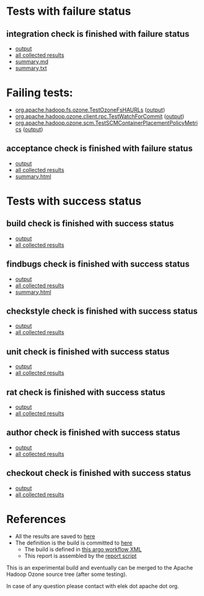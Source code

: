 # Tests with failure status

## integration check is finished with failure status

   * [output](https://raw.githubusercontent.com/elek/ozone-ci-q4/master/pr/pr-hdds-2238-2sxp6/integration/output.log)
   * [all collected results](https://github.com/elek/ozone-ci-q4/tree/master/pr/pr-hdds-2238-2sxp6/integration)
   * [summary.md](https://github.com/elek/ozone-ci-q4/tree/master/pr/pr-hdds-2238-2sxp6/integration/summary.md)
   * [summary.txt](https://github.com/elek/ozone-ci-q4/tree/master/pr/pr-hdds-2238-2sxp6/integration/summary.txt)

# Failing tests: 

 * [org.apache.hadoop.fs.ozone.TestOzoneFsHAURLs](hadoop-ozone/ozonefs/org.apache.hadoop.fs.ozone.TestOzoneFsHAURLs.txt) ([output](hadoop-ozone/ozonefs/org.apache.hadoop.fs.ozone.TestOzoneFsHAURLs-output.txt))
 * [org.apache.hadoop.ozone.client.rpc.TestWatchForCommit](hadoop-ozone/integration-test/org.apache.hadoop.ozone.client.rpc.TestWatchForCommit.txt) ([output](hadoop-ozone/integration-test/org.apache.hadoop.ozone.client.rpc.TestWatchForCommit-output.txt))
 * [org.apache.hadoop.ozone.scm.TestSCMContainerPlacementPolicyMetrics](hadoop-ozone/integration-test/org.apache.hadoop.ozone.scm.TestSCMContainerPlacementPolicyMetrics.txt) ([output](hadoop-ozone/integration-test/org.apache.hadoop.ozone.scm.TestSCMContainerPlacementPolicyMetrics-output.txt))

## acceptance check is finished with failure status

   * [output](https://raw.githubusercontent.com/elek/ozone-ci-q4/master/pr/pr-hdds-2238-2sxp6/acceptance/output.log)
   * [all collected results](https://github.com/elek/ozone-ci-q4/tree/master/pr/pr-hdds-2238-2sxp6/acceptance)
   * [summary.html](https://elek.github.io/ozone-ci-q4/pr/pr-hdds-2238-2sxp6/acceptance/summary.html)



# Tests with success status

## build check is finished with success status

   * [output](https://raw.githubusercontent.com/elek/ozone-ci-q4/master/pr/pr-hdds-2238-2sxp6/build/output.log)
   * [all collected results](https://github.com/elek/ozone-ci-q4/tree/master/pr/pr-hdds-2238-2sxp6/build)


## findbugs check is finished with success status

   * [output](https://raw.githubusercontent.com/elek/ozone-ci-q4/master/pr/pr-hdds-2238-2sxp6/findbugs/output.log)
   * [all collected results](https://github.com/elek/ozone-ci-q4/tree/master/pr/pr-hdds-2238-2sxp6/findbugs)
   * [summary.html](https://elek.github.io/ozone-ci-q4/pr/pr-hdds-2238-2sxp6/findbugs/summary.html)


## checkstyle check is finished with success status

   * [output](https://raw.githubusercontent.com/elek/ozone-ci-q4/master/pr/pr-hdds-2238-2sxp6/checkstyle/output.log)
   * [all collected results](https://github.com/elek/ozone-ci-q4/tree/master/pr/pr-hdds-2238-2sxp6/checkstyle)


## unit check is finished with success status

   * [output](https://raw.githubusercontent.com/elek/ozone-ci-q4/master/pr/pr-hdds-2238-2sxp6/unit/output.log)
   * [all collected results](https://github.com/elek/ozone-ci-q4/tree/master/pr/pr-hdds-2238-2sxp6/unit)


## rat check is finished with success status

   * [output](https://raw.githubusercontent.com/elek/ozone-ci-q4/master/pr/pr-hdds-2238-2sxp6/rat/output.log)
   * [all collected results](https://github.com/elek/ozone-ci-q4/tree/master/pr/pr-hdds-2238-2sxp6/rat)


## author check is finished with success status

   * [output](https://raw.githubusercontent.com/elek/ozone-ci-q4/master/pr/pr-hdds-2238-2sxp6/author/output.log)
   * [all collected results](https://github.com/elek/ozone-ci-q4/tree/master/pr/pr-hdds-2238-2sxp6/author)


## checkout check is finished with success status

   * [output](https://raw.githubusercontent.com/elek/ozone-ci-q4/master/pr/pr-hdds-2238-2sxp6/checkout/output.log)
   * [all collected results](https://github.com/elek/ozone-ci-q4/tree/master/pr/pr-hdds-2238-2sxp6/checkout)




# References

 * All the results are saved to [here](https://github.com/elek/ozone-ci-q4/tree/master/pr/pr-hdds-2238-2sxp6/)
 * The definition is the build is committed to [here](https://github.com/elek/argo-ozone)
    * The build is defined in [this argo workflow XML](https://github.com/elek/argo-ozone/blob/master/ozone-build.yaml)
    * This report is assembled by the [report script](https://github.com/elek/argo-ozone/blob/master/scripts/report.sh)

This is an experimental build and eventually can be merged to the Apache Hadoop Ozone source tree (after some testing).

In case of any question please contact with elek dot apache dot org.

